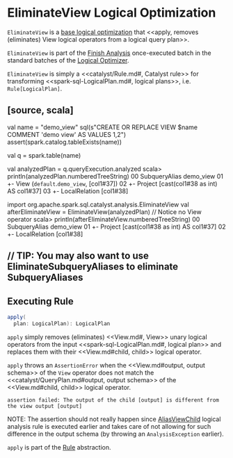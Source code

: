# EliminateView Logical Optimization

`EliminateView` is a [base logical optimization](../catalyst/Optimizer.md#batches) that <<apply, removes (eliminates) View logical operators from a logical query plan>>.

`EliminateView` is part of the [Finish Analysis](../catalyst/Optimizer.md#Finish_Analysis) once-executed batch in the standard batches of the [Logical Optimizer](../catalyst/Optimizer.md).

`EliminateView` is simply a <<catalyst/Rule.md#, Catalyst rule>> for transforming <<spark-sql-LogicalPlan.md#, logical plans>>, i.e. `Rule[LogicalPlan]`.

[source, scala]
----
val name = "demo_view"
sql(s"CREATE OR REPLACE VIEW $name COMMENT 'demo view' AS VALUES 1,2")
assert(spark.catalog.tableExists(name))

val q = spark.table(name)

val analyzedPlan = q.queryExecution.analyzed
scala> println(analyzedPlan.numberedTreeString)
00 SubqueryAlias demo_view
01 +- View (`default`.`demo_view`, [col1#37])
02    +- Project [cast(col1#38 as int) AS col1#37]
03       +- LocalRelation [col1#38]

import org.apache.spark.sql.catalyst.analysis.EliminateView
val afterEliminateView = EliminateView(analyzedPlan)
// Notice no View operator
scala> println(afterEliminateView.numberedTreeString)
00 SubqueryAlias demo_view
01 +- Project [cast(col1#38 as int) AS col1#37]
02    +- LocalRelation [col1#38]

// TIP: You may also want to use EliminateSubqueryAliases to eliminate SubqueryAliases
----

## <span id="apply"> Executing Rule

```scala
apply(
  plan: LogicalPlan): LogicalPlan
```

`apply` simply removes (eliminates) <<View.md#, View>> unary logical operators from the input <<spark-sql-LogicalPlan.md#, logical plan>> and replaces them with their <<View.md#child, child>> logical operator.

`apply` throws an `AssertionError` when the <<View.md#output, output schema>> of the `View` operator does not match the <<catalyst/QueryPlan.md#output, output schema>> of the <<View.md#child, child>> logical operator.

```text
assertion failed: The output of the child [output] is different from the view output [output]
```

NOTE: The assertion should not really happen since [AliasViewChild](../logical-analysis-rules/AliasViewChild.md) logical analysis rule is executed earlier and takes care of not allowing for such difference in the output schema (by throwing an `AnalysisException` earlier).

`apply` is part of the [Rule](../catalyst/Rule.md#apply) abstraction.
